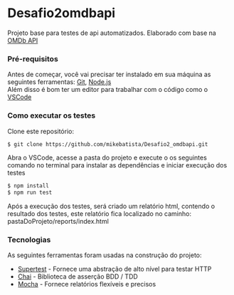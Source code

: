 # Desafio2omdbapi
Projeto base para testes de api automatizados.
Elaborado com base na [OMDb API](http://www.omdbapi.com/)

### Pré-requisitos
Antes de começar, você vai precisar ter instalado em sua máquina as seguintes ferramentas:
[Git](https://git-scm.com/), [Node.js](https://nodejs.org/en/)<br>
Além disso é bom ter um editor para trabalhar com o código como o [VSCode](https://code.visualstudio.com/)

### Como executar os testes
Clone este repositório:
```sh
$ git clone https://github.com/mikebatista/Desafio2_omdbapi.git
```
Abra o VSCode, acesse a pasta do projeto e execute o os seguintes comando no terminal para instalar as dependências e iniciar execução dos testes
```sh
$ npm install
$ npm run test
```
Após a execução dos testes, será criado um relatório html, contendo o resultado dos testes, este relatório fica localizado no caminho: pastaDoProjeto/reports/index.html
### Tecnologias
As seguintes ferramentas foram usadas na construção do projeto:
 - [Supertest](https://www.npmjs.com/package/supertest) - Fornece uma abstração de alto nível para testar HTTP
 - [Chai](https://www.chaijs.com/) - Biblioteca de asserção BDD / TDD
 - [Mocha](https://mochajs.org/) - Fornece relatórios flexíveis e precisos
